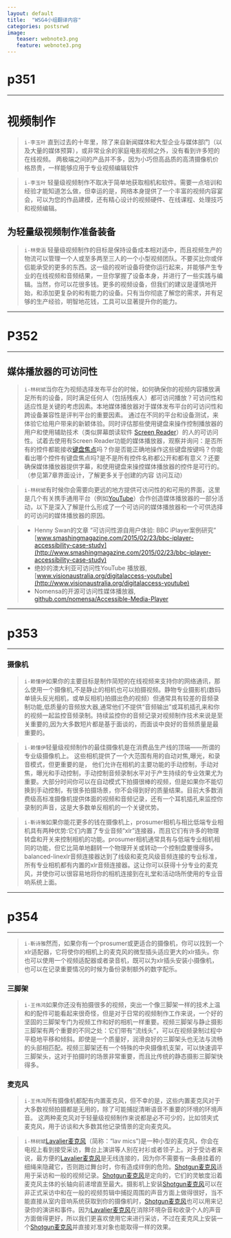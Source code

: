 ```yaml
---
layout: default
title:  "WSG4小组翻译内容"
categories: postsrwd 
image:
   teaser: webnote3.png
   feature: webnote3.png
---
```


# p351
---
# 视频制作
> `i-李玉叶` 直到过去的十年里，除了来自新闻媒体和大型企业与媒体部门（以及大量的媒体预算），或非常业余的家庭电影视频之外，没有看到许多短的在线视频。 两极端之间的产品并不多，因为小巧但高品质的高清摄像机价格昂贵，一样能够应用于专业视频编辑软件

> `i-李玉叶` 轻量级视频制作不取决于简单地获取相机和软件。需要一点培训和经验才能知道怎么做，但幸运的是，网络本身提供了一个丰富的视频内容宴会，可以为您的作品建模，还有精心设计的视频硬件、在线课程、处理技巧和视频编辑。


## 为轻量级视频制作准备装备
> `i-林雯涵` 轻量级视频制作的目标是保持设备成本相对适中，而且视频生产的物流可以管理一个人或至多两至三人的一个小型视频团队。不要买比你或伴侣能承受的更多的东西。这一级的视听设备将使你运行起来，并能够产生专业的在线视频和音频结果，一旦你掌握了设备本身，并进行了一些实践与编辑。当然，你可以花很多钱。更多的视频设备，但我们的建议是谨慎地开始，和添加更复杂的和有能力的设备。只有当你彻底了解您的需求，并有足够的生产经验，明智地花钱，工具可以显著提升你的能力。


---
# P352
---
## 媒体播放器的可访问性
> `i-林树斌`当你在为视频选择发布平台的时候，如何确保你的视频内容播放满足所有的设备，同时满足任何人（包括残疾人）都可访问播放？可访问性和适应性是关键的考虑因素。本地媒体播放器对于媒体发布平台的可访问性和跨设备兼容性是评判平台的重要因素。 通过在不同的平台和设备测试，来体验它给用户带来的新颖体验。同时评估那些使用键盘来操作控制播放器的用户和使用辅助技术（类似屏幕朗读软件 [Screen Reader](http://www.apprcn.com/screen-reader.html)）的人的可访问性。试着去使用有Screen Reader功能的媒体播放器，观察并询问：是否所有的控件都能接收[键盘焦点](http://www.kuqin.com/qtdocument/focus.html)吗？你是否能正确地操作这些键盘按键吗？你能看出哪个控件有键盘焦点吗?是不是所有控件名称都公开和都有意义？还要确保媒体播放器提供字幕，和使用键盘来操控媒体播放器的控件是可行的。
（参见第7章界面设计，了解更多关于创建的内容
访问互动）

> `i-林树斌`有时候你会需要向更远的地方提供可访问性的和可用的界面，这里是几个有关携手通用平台（例如[YouTube](https://www.youtube.com)）合作创造媒体播放器的一部分活动，以下是深入了解是什么形成了一个可访问的媒体播放器和一个可供选择的可访问的媒体播放器的原因。

> - Henny Swan的文章 “可访问性源自用户体验: BBC iPlayer案例研究”
[www.smashingmagazine.com/2015/02/23/bbc-iplayer-accessibility-case-study](http://www.smashingmagazine.com/2015/02/23/bbc-iplayer-accessibility-case-study)
> - 绝妙的澳大利亚可访问性YouTube 播放器, [www.visionaustralia.org/digitalaccess-youtube](http://www.visionaustralia.org/digitalaccess-youtube)
> - Nomensa的开源可访问性媒体播放器, [github.com/nomensa/Accessible-Media-Player](http://github.com/nomensa/Accessible-Media-Player)

---
# p353
---

### 摄像机
> `i-赖懂伊`如果你的主要目标是制作简短的在线视频来支持你的网络通讯，那么使用一个摄像机,不是静止的相机也可以拍摄视频。静物专业摄影机(数码单镜头反光相机，或单反相机)拍摄出色的视频）但通常具有较差的音频录制功能,低质量的音频放大器,通常他们不提供“音频输出”或耳机插孔来和你的视频一起监控音频录制。持续监控你的音频记录对视频制作技术来说是至关重要的,因为大多数短片都是基于面谈的，而面谈中良好的音频质量是最重要的。


> `i-赖懂伊`轻量级视频制作的最佳摄像机是在消费品生产线的顶端——所谓的专业级摄像机上。 这些相机提供了一个大范围有用的自动对焦,曝光，和录音模式，但更重要的是， 他们允许在相机的主要功能的手动控制，手动对焦，曝光和手动控制，手动控制音频录制水平对于产生持续的专业效果尤为重要。大部分时间你可以在自动模式下拍摄很棒的视频，但是如果你不能切换到手动控制，有很多拍摄场景，你不会得到好的质量结果。目前大多数消费级高标准摄像机提供体面的视频和音频记录，还有一个耳机插孔来监控你录制的声音，这是大多数单反相机的一个关键优势。


> `i-靳诗雅`如果你能花更多的钱在摄像机上，prosumer相机与相比低端专业相机具有两种优势:它们内置了专业音频“xlr”连接器，而且它们有许多的物理转盘和开关来控制相机的功能。prosumer相机通常具有与低端专业相机相同的功能，但它比简单地翻转一个物理开关或转动一个控制盘要慢得多。balanced-linexlr音频连接器达到了线级和麦克风级音频连接的专业标准，所有专业相机都有内置的xlr音频连接器。这让你可以获得十分专业的麦克风，并使你可以很容易地将你的相机连接到在礼堂和活动场所使用的专业音响系统上面。
---
# p354
---
> `i-靳诗雅`然而，如果你有一个prosumer或更适合的摄像机，你可以找到一个xlr适配器，它将使你的相机上的麦克风的微型插头适应更大的xlr插头。你也可以使用一个视频适配器或者录音机，既可以为xlr插头安装小摄像机，也可以在记录重要情况的时候为备份录制额外的数字配乐。

### 三脚架
> `i-王伟鸿`如果你还没有拍摄很多的视频，突出一个像三脚架一样的技术上温和的配件可能看起来很奇怪，但是对于日常的视频制作工作来说，一个好的坚固的三脚架专门为视频工作和好的相机一样重要。视频三脚架与静止摄影三脚架有两个重要的不同之处：它们带有“流线头”，可以在视频录制过程中平稳地平移和倾斜。即使是一个质量好，润滑良好的三脚架头也无法与流畅的头部相匹配。视频三脚架还有一个特殊的中央摄像机支架，可以快速调平三脚架头，这对于拍摄时的场景非常重要，而且比传统的静态摄影三脚架快得多。


### 麦克风
> `i-王伟鸿`所有摄像机都配有内置麦克风，但不幸的是，这些内置麦克风对于大多数视频拍摄都是无用的，除了可能捕捉清晰语音不重要的环境的环境声音。
这两种麦克风对于轻量级视频制作来说都是必不可少的，比如领夹式麦克风，用于访谈和大多数其他记录情景的定向麦克风。

> `i-林树斌`[Lavalier麦克风](http://www.azden.com/?s=Lavalier+)（简称：“lav mics”)是一种小型的麦克风，你会在电视上看到接受采访，舞台上演讲等人别在衬衫或者领子上。对于受访者来说，最方便的[Lavalier麦克风](http://www.azden.com/?s=Lavalier+)是无线连接的，因为你不需要有一条悬挂着的细绳来隐藏它，否则跑过舞台时，你有造成绊倒的危险。[Shotgun麦克风](http://www.azden.com/products/microphones/shotgun-microphones/)适用于采访和一般的视频记录。[Shotgun麦克风](http://www.azden.com/products/microphones/shotgun-microphones/)是定向的，它们的灵敏度沿着麦克风主体的长轴向前递增直至最大。摄影机上安装[Shotgun麦克风](http://www.azden.com/products/microphones/shotgun-microphones/)可以在非正式采访中和在一般的视频剪辑中捕捉周围的声音方面上做得很好，当不能直接从室内音响系统获取到你的摄像机时，[Shotgun麦克风](http://www.azden.com/products/microphones/shotgun-microphones/)也可以用来记录你的演讲和事件。因为[Lavalier麦克风](http://www.azden.com/?s=Lavalier+)在消除环境杂音和收录个人的声音方面做得更好，所以我们更喜欢使用它来进行采访，不过在麦克风上安装一个[Shotgun麦克风](http://www.azden.com/products/microphones/shotgun-microphones/)并直接对准对象也能取得一样的效果。
